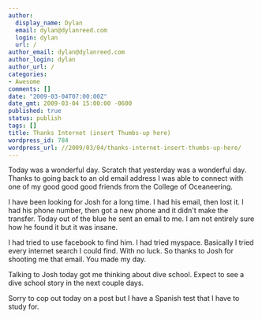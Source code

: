 ```yaml
---
author:
  display_name: Dylan
  email: dylan@dylanreed.com
  login: dylan
  url: /
author_email: dylan@dylanreed.com
author_login: dylan
author_url: /
categories:
- Awesome
comments: []
date: "2009-03-04T07:00:00Z"
date_gmt: 2009-03-04 15:00:00 -0600
published: true
status: publish
tags: []
title: Thanks Internet (insert Thumbs-up here)
wordpress_id: 784
wordpress_url: //2009/03/04/thanks-internet-insert-thumbs-up-here/
---
```


Today was a wonderful day. Scratch that yesterday was a wonderful day. Thanks to going back to an old email address I was able to connect with one of my good good good friends from the College of Oceaneering. 

I have been looking for Josh for a long time. I had his email, then lost it. I had his phone number, then got a new phone and it didn't make the transfer. Today out of the blue he sent an email to me. I am not entirely sure how he found it but it was insane. 

I had tried to use facebook to find him. I had tried myspace. Basically I tried every internet search I could find. With no luck. So thanks to Josh for shooting me that email. You made my day. 

Talking to Josh today got me thinking about dive school. Expect to see a dive school story in the next couple days. 

Sorry to cop out today on a post but I have a Spanish test that I have to study for. 
